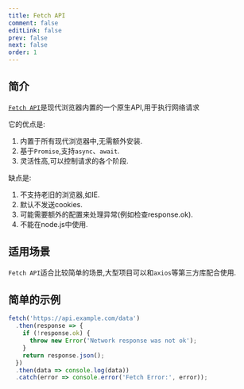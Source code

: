 ```yaml
---
title: Fetch API
comment: false
editLink: false
prev: false
next: false
order: 1
---
```


## 简介

[`Fetch API`](https://developer.mozilla.org/zh-CN/docs/Web/API/Fetch_API)是现代浏览器内置的一个原生API,用于执行网络请求

它的优点是:

1. 内置于所有现代浏览器中,无需额外安装.
2. 基于`Promise`,支持`async`、`await`.
3. 灵活性高,可以控制请求的各个阶段.

缺点是:

1. 不支持老旧的浏览器,如IE.
2. 默认不发送cookies.
3. 可能需要额外的配置来处理异常(例如检查response.ok).
4. 不能在node.js中使用.

## 适用场景

`Fetch API`适合比较简单的场景,大型项目可以和`axios`等第三方库配合使用.

## 简单的示例

```js
fetch('https://api.example.com/data')
  .then(response => {
    if (!response.ok) {
      throw new Error('Network response was not ok');
    }
    return response.json();
  })
  .then(data => console.log(data))
  .catch(error => console.error('Fetch Error:', error));
```
